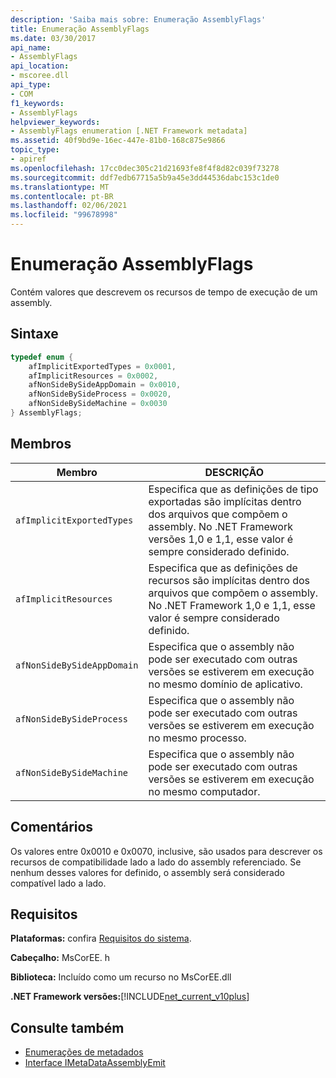 ```yaml
---
description: 'Saiba mais sobre: Enumeração AssemblyFlags'
title: Enumeração AssemblyFlags
ms.date: 03/30/2017
api_name:
- AssemblyFlags
api_location:
- mscoree.dll
api_type:
- COM
f1_keywords:
- AssemblyFlags
helpviewer_keywords:
- AssemblyFlags enumeration [.NET Framework metadata]
ms.assetid: 40f9bd9e-16ec-447e-81b0-168c875e9866
topic_type:
- apiref
ms.openlocfilehash: 17cc0dec305c21d21693fe8f4f8d82c039f73278
ms.sourcegitcommit: ddf7edb67715a5b9a45e3dd44536dabc153c1de0
ms.translationtype: MT
ms.contentlocale: pt-BR
ms.lasthandoff: 02/06/2021
ms.locfileid: "99678998"
---
```

# <a name="assemblyflags-enumeration"></a>Enumeração AssemblyFlags

Contém valores que descrevem os recursos de tempo de execução de um assembly.  
  
## <a name="syntax"></a>Sintaxe  
  
```cpp  
typedef enum {  
    afImplicitExportedTypes = 0x0001,  
    afImplicitResources = 0x0002,  
    afNonSideBySideAppDomain = 0x0010,  
    afNonSideBySideProcess = 0x0020,  
    afNonSideBySideMachine = 0x0030  
} AssemblyFlags;  
```  
  
## <a name="members"></a>Membros  
  
|Membro|DESCRIÇÃO|  
|------------|-----------------|  
|`afImplicitExportedTypes`|Especifica que as definições de tipo exportadas são implícitas dentro dos arquivos que compõem o assembly. No .NET Framework versões 1,0 e 1,1, esse valor é sempre considerado definido.|  
|`afImplicitResources`|Especifica que as definições de recursos são implícitas dentro dos arquivos que compõem o assembly. No .NET Framework 1,0 e 1,1, esse valor é sempre considerado definido.|  
|`afNonSideBySideAppDomain`|Especifica que o assembly não pode ser executado com outras versões se estiverem em execução no mesmo domínio de aplicativo.|  
|`afNonSideBySideProcess`|Especifica que o assembly não pode ser executado com outras versões se estiverem em execução no mesmo processo.|  
|`afNonSideBySideMachine`|Especifica que o assembly não pode ser executado com outras versões se estiverem em execução no mesmo computador.|  
  
## <a name="remarks"></a>Comentários  

 Os valores entre 0x0010 e 0x0070, inclusive, são usados para descrever os recursos de compatibilidade lado a lado do assembly referenciado. Se nenhum desses valores for definido, o assembly será considerado compatível lado a lado.  
  
## <a name="requirements"></a>Requisitos  

 **Plataformas:** confira [Requisitos do sistema](../../get-started/system-requirements.md).  
  
 **Cabeçalho:** MsCorEE. h  
  
 **Biblioteca:** Incluído como um recurso no MsCorEE.dll  
  
 **.NET Framework versões:**[!INCLUDE[net_current_v10plus](../../../../includes/net-current-v10plus-md.md)]  
  
## <a name="see-also"></a>Consulte também

- [Enumerações de metadados](metadata-enumerations.md)
- [Interface IMetaDataAssemblyEmit](imetadataassemblyemit-interface.md)
